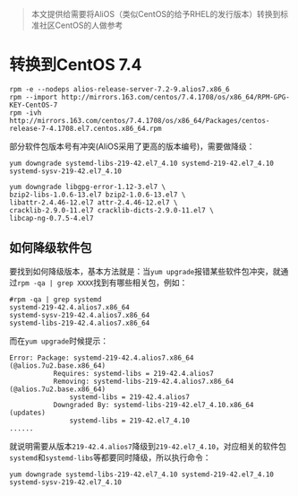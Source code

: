 > 本文提供给需要将AliOS（类似CentOS的给予RHEL的发行版本）转换到标准社区CentOS的人做参考

# 转换到CentOS 7.4

```
rpm -e --nodeps alios-release-server-7.2-9.alios7.x86_6
rpm --import http://mirrors.163.com/centos/7.4.1708/os/x86_64/RPM-GPG-KEY-CentOS-7
rpm -ivh http://mirrors.163.com/centos/7.4.1708/os/x86_64/Packages/centos-release-7-4.1708.el7.centos.x86_64.rpm
```

部分软件包版本号有冲突(AliOS采用了更高的版本编号)，需要做降级：

```
yum downgrade systemd-libs-219-42.el7_4.10 systemd-219-42.el7_4.10 systemd-sysv-219-42.el7_4.10

yum downgrade libgpg-error-1.12-3.el7 \
bzip2-libs-1.0.6-13.el7 bzip2-1.0.6-13.el7 \
libattr-2.4.46-12.el7 attr-2.4.46-12.el7 \
cracklib-2.9.0-11.el7 cracklib-dicts-2.9.0-11.el7 \
libcap-ng-0.7.5-4.el7
```

## 如何降级软件包

要找到如何降级版本，基本方法就是：当`yum upgrade`报错某些软件包冲突，就通过`rpm -qa | grep XXXX`找到有哪些相关包，例如：

```
#rpm -qa | grep systemd
systemd-219-42.4.alios7.x86_64
systemd-sysv-219-42.4.alios7.x86_64
systemd-libs-219-42.4.alios7.x86_64
```

而在`yum upgrade`时候提示：

```
Error: Package: systemd-219-42.4.alios7.x86_64 (@alios.7u2.base.x86_64)
           Requires: systemd-libs = 219-42.4.alios7
           Removing: systemd-libs-219-42.4.alios7.x86_64 (@alios.7u2.base.x86_64)
               systemd-libs = 219-42.4.alios7
           Downgraded By: systemd-libs-219-42.el7_4.10.x86_64 (updates)
               systemd-libs = 219-42.el7_4.10
......
```

就说明需要从版本`219-42.4.alios7`降级到`219-42.el7_4.10`，对应相关的软件包`systemd`和`systemd-libs`等都要同时降级，所以执行命令：

```
yum downgrade systemd-libs-219-42.el7_4.10 systemd-219-42.el7_4.10 systemd-sysv-219-42.el7_4.10
```